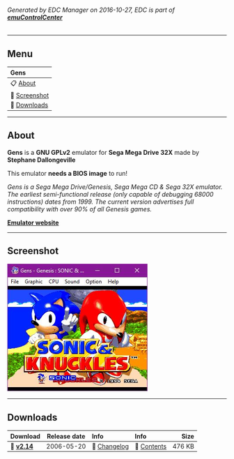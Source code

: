 ###### Generated by EDC Manager on 2016-10-27, EDC is part of [**emuControlCenter**](https://github.com/PhoenixInteractiveNL/emuControlCenter/wiki)
***
## Menu
| **Gens** |
|:---------|
| :clipboard: [About](#about) |
| :sunrise: [Screenshot](#screenshot) |
| :floppy_disk: [Downloads](#downloads) |
***
## About
**Gens** is a **GNU GPLv2** emulator for **Sega Mega Drive 32X** made by **Stephane Dallongeville**

This emulator **needs a BIOS image** to run!

_Gens is a Sega Mega Drive/Genesis, Sega Mega CD & Sega 32X emulator. The earliest semi-functional release (only capable of debugging 68000 instructions) dates from 1999. The current version advertises full compatibility with over 90% of all Genesis games._

[**Emulator website**](http://gens.me)
***
## Screenshot
![](https://raw.githubusercontent.com/PhoenixInteractiveNL/edc-masterhook/master/downloadhooks/gens/gens_screen.jpg)
***
## Downloads
| Download | Release date  | Info       | Info       | Size       |
|:---------|:-------------:|:-----------|:-----------|-----------:|
| :floppy_disk: [**v2.14**](https://github.com/PhoenixInteractiveNL/edc-repo0001/raw/master/gens/2.14.7z) | 2006-05-20 | :page_facing_up: [Changelog](https://github.com/PhoenixInteractiveNL/edc-repo0001/blob/master/gens/2.14_changelog.txt) | :mag_right: [Contents](https://github.com/PhoenixInteractiveNL/edc-repo0001/blob/master/gens/2.14_contents.txt) | 476 KB |

